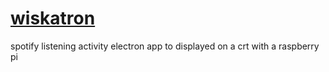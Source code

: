 # [wiskatron](https://wiskatron.oliverbryan.com/)

spotify listening activity electron app to displayed on a crt with a raspberry pi
